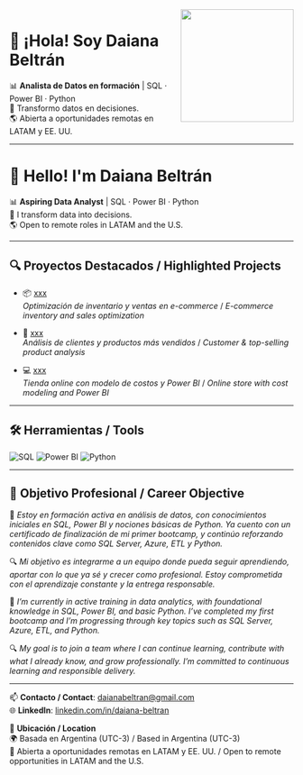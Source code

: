 <img align="right" src="https://media.giphy.com/media/QTfX9Ejfra3ZmNxh6B/giphy.gif" width="200"/>

# 👋 ¡Hola! Soy Daiana Beltrán  
📊 **Analista de Datos en formación** | SQL · Power BI · Python  
🚀 Transformo datos en decisiones.  
🌎 Abierta a oportunidades remotas en LATAM y EE. UU.

---

# 👋 Hello! I'm Daiana Beltrán  
📊 **Aspiring Data Analyst** | SQL · Power BI · Python  
🚀 I transform data into decisions.  
🌎 Open to remote roles in LATAM and the U.S.

---

## 🔍 Proyectos Destacados / Highlighted Projects

- 📦 [xxx](https://github.com/daiana-analytics/xxx)  
  *Optimización de inventario y ventas en e-commerce* / *E-commerce inventory and sales optimization*
  
- 🧾 [xxx](https://github.com/daiana-analytics/xxx)  
  *Análisis de clientes y productos más vendidos* / *Customer & top-selling product analysis*
  
- 💻 [xxx](https://github.com/daiana-analytics/xxx)  
  *Tienda online con modelo de costos y Power BI* / *Online store with cost modeling and Power BI*

---

## 🛠 Herramientas / Tools

![SQL](https://img.shields.io/badge/-SQL-informational?style=flat&logo=mysql&logoColor=white)
![Power BI](https://img.shields.io/badge/-Power%20BI-yellow?style=flat&logo=powerbi&logoColor=white)
![Python](https://img.shields.io/badge/-Python-blue?style=flat&logo=python&logoColor=white)

---

## 🎯 Objetivo Profesional / Career Objective

📌 *Estoy en formación activa en análisis de datos, con conocimientos iniciales en SQL, Power BI y nociones básicas de Python. Ya cuento con un certificado de finalización de mi primer bootcamp, y continúo reforzando contenidos clave como SQL Server, Azure, ETL y Python.*

🔍 *Mi objetivo es integrarme a un equipo donde pueda seguir aprendiendo, aportar con lo que ya sé y crecer como profesional. Estoy comprometida con el aprendizaje constante y la entrega responsable.*

📌 *I’m currently in active training in data analytics, with foundational knowledge in SQL, Power BI, and basic Python. I’ve completed my first bootcamp and I’m progressing through key topics such as SQL Server, Azure, ETL, and Python.*

🔍 *My goal is to join a team where I can continue learning, contribute with what I already know, and grow professionally. I’m committed to continuous learning and responsible delivery.*

---

📫 **Contacto / Contact**: [daianabeltran@gmail.com](mailto:daianabeltran@gmail.com)  
🌐 **LinkedIn**: [linkedin.com/in/daiana-beltran](https://www.linkedin.com/in/daiana-beltran)  

📍 **Ubicación / Location**  
🌍 Basada en Argentina (UTC-3) / Based in Argentina (UTC-3)  
💼 Abierta a oportunidades remotas en LATAM y EE. UU. / Open to remote opportunities in LATAM and the U.S.

